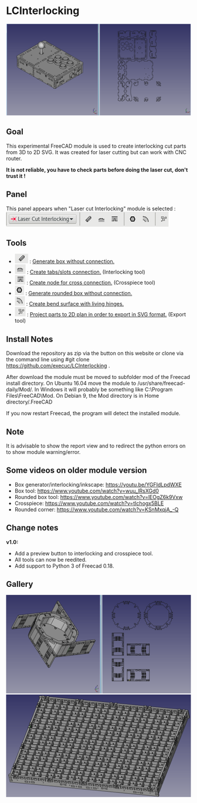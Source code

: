 LCInterlocking
==========

![Illustration](docs/imgs/illustration.png)<br>

Goal
--------------------
This experimental FreeCAD module is used to create interlocking cut parts from 3D to 2D SVG. It was created for laser cutting but can work with CNC router.<br>

**It is not reliable, you have to check parts before doing the laser cut, don't trust it !**

Panel
--------------------
This panel appears when "Laser cut Interlocking" module is selected :
![Illustration](docs/imgs/panel.png)

Tools
--------------------
 * ![Illustration](docs/imgs/box_generator.png) : [Generate box without connection.](docs/box_generator.md)
 * ![Illustration](docs/imgs/interlocking.png) : [Create tabs/slots connection.](docs/interlocking.md) (Interlocking tool)
 * ![Illustration](docs/imgs/crosspiece.png) : [Create node for cross connection.](docs/crosspiece.md) (Crosspiece tool)
 * ![Illustration](docs/imgs/roundedboxgenerator.png) : [Generate rounded box without connection.](docs/rounded_box_generator.md)
 * ![Illustration](docs/imgs/living_hinges.png) : [Create bend surface with living hinges.](docs/living_hinges.md)
 * ![Illustration](docs/imgs/export.png) : [Project parts to 2D plan in order to export in SVG format.](docs/export.md) (Export tool)

Install Notes
--------------------
Download the repository as zip via the button on this website or clone via the command line using #git clone https://github.com/execuc/LCInterlocking .

After download the module must be moved to subfolder mod of the Freecad install directory. 
On Ubuntu 16.04 move the module to /usr/share/freecad-daily/Mod/. In Windows it will probably be something like C:\Program Files\FreeCAD\Mod. 
On Debian 9, the Mod directory is in Home directory/.FreeCAD

If you now restart Freecad, the program will detect the installed module.

Note
--------------------
It is advisable to show the report view and to redirect the python errors on to show module warning/error.

Some videos on older module version
-----------------------------------------
 * Box generator/interlocking/inkscape: https://youtu.be/YGFIdLpdWXE
 * Box tool: https://www.youtube.com/watch?v=wuu_lRsXGd0
 * Rounded box tool:  https://www.youtube.com/watch?v=lEOgZ6k9Vxw
 * Crosspiece: https://www.youtube.com/watch?v=tIchogx5BLE
 * Rounded corner: https://www.youtube.com/watch?v=KSnMxqjA_-Q
 
 Change notes
--------------------
**v1.0:**

 * Add a preview button to interlocking and crosspiece tool.
 * All tools can now be reedited.
 * Add support to Python 3 of Freecad 0.18.
 
 Gallery
--------------------
![Illustration](docs/imgs/illustration2.png)<br>
![Illustration](docs/imgs/illustration3.png)<br>
